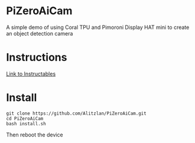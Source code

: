 # PiZeroAiCam
A simple demo of using Coral TPU and Pimoroni Display HAT mini to create an object detection camera

# Instructions
[Link to Instructables](https://www.instructables.com/RPi-Compact-AI-Camera-Feat-Coral-USB-Accelerator/)

# Install
```
git clone https://github.com/Alitzlan/PiZeroAiCam.git
cd PiZeroAiCam
bash install.sh
```
Then reboot the device
